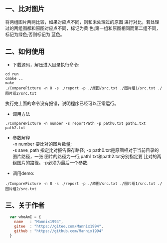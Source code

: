 
## 一、比对图片
将两组图片两两比较，如果对应点不同，则和未处理过的原图
进行对比，若处理过的两组图都和原图对应点不同，标记为黄
色;第一组和原图相同而第二组不同，标记为绿色;否则标记为
蓝色。

## 二、如何使用

* 下载源码，解压进入目录执行命令:  
```
cd run
cmake ..
make
./ComparePicture -n 8 -s ./report -p ./原图/src.txt ./图片组1/src.txt ./图片组2/src.txt
```
执行完上面的命令没有报错，说明程序已经可以正常运行。
* 调用方法  
```
./ComparePicture -n number -s reportPath -p path0.txt path1.txt path2.txt
```
* 参数解释  
-n number 要比对的图片数量;    
-s save_path 指定比对报告保存路径; 
-p path0.txt是原图相对于当前目录的图片路径，一张
图片的路径为一行;path1.txt和path2.txt分别指定要
比对的两组图片的路径。-p必须为最后一个参数.  

* 调用demo:  
```
./ComparePicture -n 8 -s ./report -p ./原图/src.txt ./图片组1/src.txt ./图片组2/src.txt
```

## 三、关于作者
```javascript
  var whoAmI = {
    name   : "Mannix1994",
    gitee  : "https://gitee.com/Mannix1994",
    github : "https://github.com/Mannix1994"
  }
```
